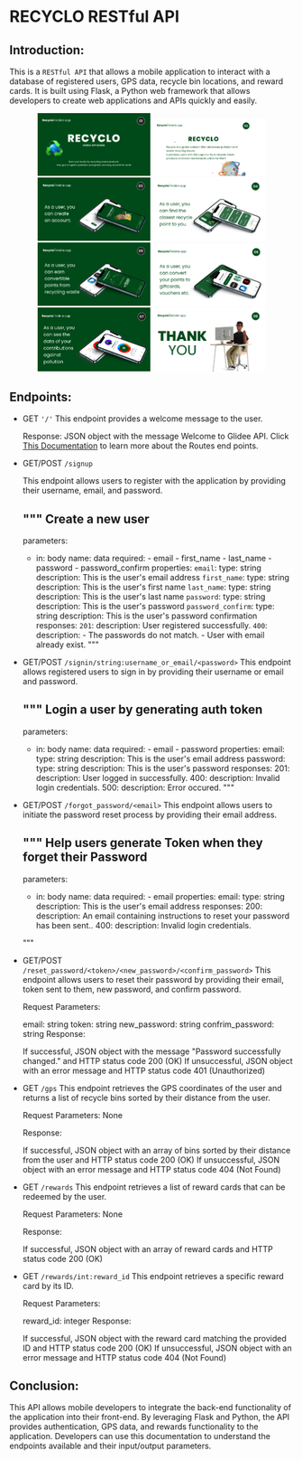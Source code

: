 
# RECYCLO RESTful API

## Introduction:

This is a `RESTful API` that allows a mobile application to interact with a database of registered users, GPS data, recycle bin locations, and reward cards. It is built using Flask, a Python web framework that allows developers to create web applications and APIs quickly and easily.

<p align="center">
<img src="static/RECYCLO LOGO 1.png" alt="Recyclo logo 1" width="200"/>
<img src="static/RECYCLO LOGO 2.png" alt="Recyclo logo 2" width="200"/>
<img src="static/RECYCLO LOGO 3.png" alt="Recyclo logo 3" width="200"/>
<img src="static/RECYCLO LOGO 4.png" alt="Recyclo logo 4" width="200"/>
<img src="static/RECYCLO LOGO 5.png" alt="Recyclo logo 5" width="200"/>
<img src="static/RECYCLO LOGO 6.png" alt="Recyclo logo 6" width="200"/>
<img src="static/RECYCLO LOGO 7.png" alt="Recyclo logo 7" width="200"/>
<img src="static/RECYCLO LOGO 8.png" alt="Recyclo logo 8" width="200"/>
</p>


## Endpoints:

- GET `'/'`
    This endpoint provides a welcome message to the user.

    Response: JSON object with the message Welcome to Glidee API. Click <a href="https://github.com/Damieee/Recyclo/blob/main/Documentation.md">This Documentation</a> to learn more about the Routes end points.


- GET/POST `/signup`
  
    This endpoint allows users to register with the application by providing their username, email, and password.

    """
    Create a new user
    ---
    parameters:
    -   in: body
        name: data
        required:
            - email
            - first_name
            - last_name
            - password
            - password_confirm
        properties:
            `email`:
                type: string
                description: This is the user's email address
            `first_name`:
                type: string
                description: This is the user's first name
            `last_name`:
                type: string
                description: This is the user's last name
            `password`:
                type: string
                description: This is the user's password
            `password_confirm`:
                type: string
                description: This is the user's password confirmation
    responses:
        `201`:
            description: User registered successfully.
        `400`:
            description: 
                - The passwords do not match.
                - User with email already exist.
    """

- GET/POST `/signin/string:username_or_email/<password>`
    This endpoint allows registered users to sign in by providing their username or email and password.

    """
    Login a user by generating auth token
    ---
    parameters:
    -   in: body
        name: data
        required:
            - email
            - password
        properties:
            email:
                type: string
                description: This is the user's email address
            password:
                type: string
                description: This is the user's password
    responses:
        201:
            description: User logged in successfully.
        400:
            description: Invalid login credentials.
        500:
            description: Error occured.
    """

- GET/POST `/forgot_password/<email>`
    This endpoint allows users to initiate the password reset process by providing their email address.

    """
    Help users generate Token when they forget their Password
    ---
    parameters:
    -   in: body
        name: data
        required:
            - email
        properties:
            email:
                type: string
                description: This is the user's email address
    responses:
        200:
            description: An email containing instructions to reset your password has been sent..
        400:
            description: Invalid login credentials.

    """

- GET/POST `/reset_password/<token>/<new_password>/<confirm_password>`
    This endpoint allows users to reset their password by providing their email, token sent to them, new password, and confirm password.

    Request Parameters:

    email: string
    token: string
    new_password: string
    confrim_password: string
    Response:

    If successful, JSON object with the message "Password successfully changed." and HTTP status code 200 (OK)
    If unsuccessful, JSON object with an error message and HTTP status code 401 (Unauthorized)

- GET `/gps`
    This endpoint retrieves the GPS coordinates of the user and returns a list of recycle bins sorted by their distance from the user.

    Request Parameters: None

    Response:

    If successful, JSON object with an array of bins sorted by their distance from the user and HTTP status code 200 (OK)
    If unsuccessful, JSON object with an error message and HTTP status code 404 (Not Found)

- GET `/rewards`
    This endpoint retrieves a list of reward cards that can be redeemed by the user.

    Request Parameters: None

    Response:

    If successful, JSON object with an array of reward cards and HTTP status code 200 (OK)

- GET `/rewards/int:reward_id`
    This endpoint retrieves a specific reward card by its ID.

    Request Parameters:

    reward_id: integer
    Response:

    If successful, JSON object with the reward card matching the provided ID and HTTP status code 200 (OK)
    If unsuccessful, JSON object with an error message and HTTP status code 404 (Not Found)

## Conclusion:

This API allows mobile developers to integrate the back-end functionality of the application into their front-end. By leveraging Flask and Python, the API provides authentication, GPS data, and rewards functionality to the application. Developers can use this documentation to understand the endpoints available and their input/output parameters.